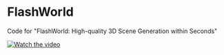 # FlashWorld
Code for "FlashWorld: High-quality 3D Scene Generation within Seconds"

[![Watch the video](https://img.youtube.com/vi/nUIiCj8J6B4/maxresdefault.jpg)](https://youtu.be/nUIiCj8J6B4)
